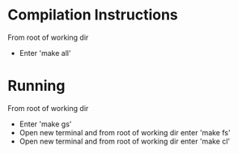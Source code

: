 # Compilation Instructions
From root of working dir
- Enter 'make all'

# Running
From root of working dir
- Enter 'make gs'
- Open new terminal and from root of working dir enter 'make fs'
- Open new terminal and from root of working dir enter 'make cl'